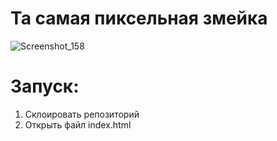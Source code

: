 # Та самая пиксельная змейка

![Screenshot_158](https://github.com/EmmaMaltseva/Snake/assets/92587254/7eeb3e6c-814a-4b98-b987-757f10f3d7ff)

# Запуск:
1. Склоировать репозиторий
2. Открыть файл index.html
   
